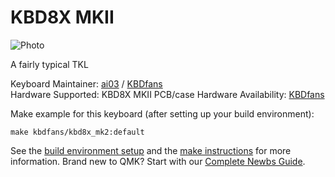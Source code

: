 # KBD8X MKII

![Photo](https://cdn.shopify.com/s/files/1/1473/3902/products/9_e4262f46-0d69-4c6c-9cc6-b88a3e2483d7_1800x1800.jpg)

A fairly typical TKL

Keyboard Maintainer: [ai03](https://github.com/ai03-2725) / [KBDfans](https://kbdfans.cn/)  
Hardware Supported: KBD8X MKII PCB/case
Hardware Availability: [KBDfans](https://kbdfans.com/collections/90-kbd19x/products/gb-kbd8x-mkii-pcb)

Make example for this keyboard (after setting up your build environment):

    make kbdfans/kbd8x_mk2:default

See the [build environment setup](https://docs.qmk.fm/#/getting_started_build_tools) and the [make instructions](https://docs.qmk.fm/#/getting_started_make_guide) for more information. Brand new to QMK? Start with our [Complete Newbs Guide](https://docs.qmk.fm/#/newbs).
